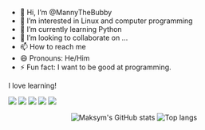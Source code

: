 - 👋 Hi, I’m @MannyTheBubby
- 👀 I’m interested in Linux and computer programming
- 🌱 I’m currently learning Python
- 💞️ I’m looking to collaborate on ...
- 📫 How to reach me 
- 😄 Pronouns: He/Him
- ⚡ Fun fact: I want to be good at programming.

I love learning!

<!---
MannyTheBubby/MannyTheBubby is a ✨ special ✨ repository because its `README.md` (this file) appears on your GitHub profile.
You can click the Preview link to take a look at your changes.
--->


[![](https://raw.githubusercontent.com/MannyTheBubby/fictional-couscous/master/profile-summary-card-output/aura_dark/0-profile-details.svg)](https://github.com/vn7n24fzkq/github-profile-summary-cards)
[![](https://raw.githubusercontent.com/MannyTheBubby/fictional-couscous/master/profile-summary-card-output/aura_dark/1-repos-per-language.svg)](https://github.com/vn7n24fzkq/github-profile-summary-cards) [![](https://raw.githubusercontent.com/MannyTheBubby/fictional-couscous/master/profile-summary-card-output/aura_dark/2-most-commit-language.svg)](https://github.com/vn7n24fzkq/github-profile-summary-cards)
[![](https://raw.githubusercontent.com/MannyTheBubby/fictional-couscous/master/profile-summary-card-output/aura_dark/3-stats.svg)](https://github.com/vn7n24fzkq/github-profile-summary-cards) [![](https://raw.githubusercontent.com/MannyTheBubby/fictional-couscous/master/profile-summary-card-output/aura_dark/4-productive-time.svg)](https://github.com/vn7n24fzkq/github-profile-summary-cards)

<div align="center">
<img alt="Maksym's GitHub stats" src="https://github-readme-stats.vercel.app/api?username=MannyTheBubby&show_icons=true&theme=transparent"/>
<img alt="Top langs" src="https://github-readme-stats.vercel.app/api/top-langs/?username=MannyTheBubby&layout=compact&&langs_count=8"/>
</div>
